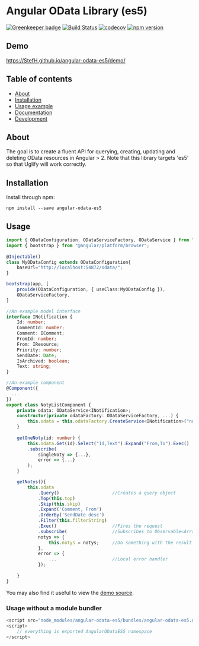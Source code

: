 # Angular OData Library (es5)

[![Greenkeeper badge](https://badges.greenkeeper.io/StefH/angular-odata-es5.svg)](https://greenkeeper.io/)
[![Build Status](https://travis-ci.org/StefH/angular-odata-es5.svg?branch=master)](https://travis-ci.org/StefH/angular-odata-es5)
[![codecov](https://codecov.io/gh/StefH/angular-odata-es5/branch/master/graph/badge.svg)](https://codecov.io/gh/StefH/angular-odata-es5)
[![npm version](https://badge.fury.io/js/angular-odata-es5.svg)](http://badge.fury.io/js/angular-odata-es5)

## Demo
https://StefH.github.io/angular-odata-es5/demo/

## Table of contents

- [About](#about)
- [Installation](#installation)
- [Usage example](#usage)
- [Documentation](#documentation)
- [Development](#development)

## About

The goal is to create a fluent API for querying, creating, updating and deleting OData resources in Angular > 2.
Note that this library targets 'es5' so that Uglify will work correctly.

## Installation

Install through npm:
```
npm install --save angular-odata-es5
```

## Usage

``` typescript
import { ODataConfiguration, ODataServiceFactory, ODataService } from "angular-odata-es5";
import { bootstrap } from "@angular/platform/browser";
    
@Injectable()
class MyODataConfig extends ODataConfiguration{
    baseUrl="http://localhost:54872/odata/";
}

bootstrap(app, [
    provide(ODataConfiguration, { useClass:MyODataConfig }),
    ODataServiceFactory,
]

//An example model interface
interface INotification {
    Id: number;
    CommentId: number;
    Comment: IComment;
    FromId: number;
    From: IResource;
    Priority: number;
    SendDate: Date;
    IsArchived: boolean;
    Text: string;
}

//An example component
@Component({
  ...
})
export class NotyListComponent {
    private odata: ODataService<INotification>;
    constructor(private odataFactory: ODataServiceFactory, ...) {
        this.odata = this.odataFactory.CreateService<INotification>("notification");
    }
    
    getOneNoty(id: number) {
        this.odata.Get(id).Select("Id,Text").Expand("From,To").Exec()
        .subscribe(
            singleNoty => {...},
            error => {...}
        );
    }

    getNotys(){
        this.odata
            .Query()                    //Creates a query object
            .Top(this.top)
            .Skip(this.skip)
            .Expand('Comment, From')
            .OrderBy('SendDate desc')
            .Filter(this.filterString)
            .Exec()                     //Fires the request
            .subscribe(                 //Subscribes to Observable<Array<T>>
            notys => {
                this.notys = notys;     //Do something with the result
            },
            error => {
                ...                     //Local error handler
            });
    
    }
}
```

You may also find it useful to view the [demo source](https://github.com/StefH/angular-odata-es5/blob/master/demo/demo.component.ts).

### Usage without a module bundler
``` javascript
<script src="node_modules/angular-odata-es5/bundles/angular-odata-es5.umd.js"></script>
<script>
    // everything is exported AngularODataES5 namespace
</script>
```